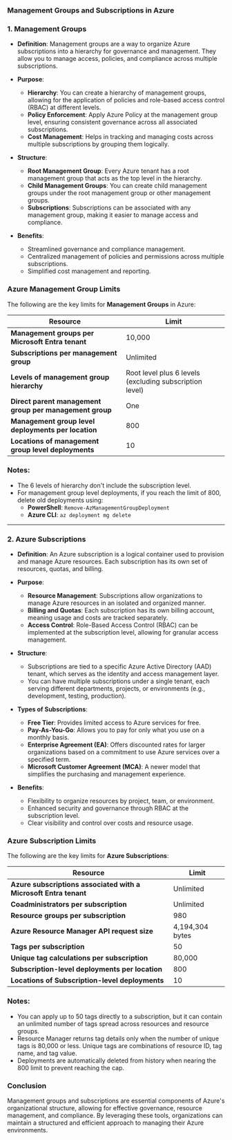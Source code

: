 ### **Management Groups and Subscriptions in Azure**

### **1. Management Groups**
- **Definition**: Management groups are a way to organize Azure subscriptions into a hierarchy for governance and management. They allow you to manage access, policies, and compliance across multiple subscriptions.
  
- **Purpose**:
  - **Hierarchy**: You can create a hierarchy of management groups, allowing for the application of policies and role-based access control (RBAC) at different levels.
  - **Policy Enforcement**: Apply Azure Policy at the management group level, ensuring consistent governance across all associated subscriptions.
  - **Cost Management**: Helps in tracking and managing costs across multiple subscriptions by grouping them logically.

- **Structure**:
  - **Root Management Group**: Every Azure tenant has a root management group that acts as the top level in the hierarchy.
  - **Child Management Groups**: You can create child management groups under the root management group or other management groups.
  - **Subscriptions**: Subscriptions can be associated with any management group, making it easier to manage access and compliance.

- **Benefits**:
  - Streamlined governance and compliance management.
  - Centralized management of policies and permissions across multiple subscriptions.
  - Simplified cost management and reporting.

### **Azure Management Group Limits**

The following are the key limits for **Management Groups** in Azure:

| **Resource**                             | **Limit**                                                        |
|------------------------------------------|------------------------------------------------------------------|
| **Management groups per Microsoft Entra tenant** | 10,000                                                           |
| **Subscriptions per management group**   | Unlimited                                                        |
| **Levels of management group hierarchy** | Root level plus 6 levels (excluding subscription level)           |
| **Direct parent management group per management group** | One                                                      |
| **Management group level deployments per location** | 800                                                            |
| **Locations of management group level deployments**  | 10                                                             |

### **Notes:**
- The 6 levels of hierarchy don't include the subscription level.
- For management group level deployments, if you reach the limit of 800, delete old deployments using:
  - **PowerShell**: `Remove-AzManagementGroupDeployment`
  - **Azure CLI**: `az deployment mg delete`
 
---

### **2. Azure Subscriptions**
- **Definition**: An Azure subscription is a logical container used to provision and manage Azure resources. Each subscription has its own set of resources, quotas, and billing.

- **Purpose**:
  - **Resource Management**: Subscriptions allow organizations to manage Azure resources in an isolated and organized manner.
  - **Billing and Quotas**: Each subscription has its own billing account, meaning usage and costs are tracked separately.
  - **Access Control**: Role-Based Access Control (RBAC) can be implemented at the subscription level, allowing for granular access management.

- **Structure**:
  - Subscriptions are tied to a specific Azure Active Directory (AAD) tenant, which serves as the identity and access management layer.
  - You can have multiple subscriptions under a single tenant, each serving different departments, projects, or environments (e.g., development, testing, production).

- **Types of Subscriptions**:
  - **Free Tier**: Provides limited access to Azure services for free.
  - **Pay-As-You-Go**: Allows you to pay for only what you use on a monthly basis.
  - **Enterprise Agreement (EA)**: Offers discounted rates for larger organizations based on a commitment to use Azure services over a specified term.
  - **Microsoft Customer Agreement (MCA)**: A newer model that simplifies the purchasing and management experience.

- **Benefits**:
  - Flexibility to organize resources by project, team, or environment.
  - Enhanced security and governance through RBAC at the subscription level.
  - Clear visibility and control over costs and resource usage.
 
### **Azure Subscription Limits**

The following are the key limits for **Azure Subscriptions**:

| **Resource**                                         | **Limit**                                                        |
|------------------------------------------------------|------------------------------------------------------------------|
| **Azure subscriptions associated with a Microsoft Entra tenant** | Unlimited                                                        |
| **Coadministrators per subscription**                | Unlimited                                                        |
| **Resource groups per subscription**                 | 980                                                              |
| **Azure Resource Manager API request size**          | 4,194,304 bytes                                                  |
| **Tags per subscription**                            | 50                                                               |
| **Unique tag calculations per subscription**         | 80,000                                                           |
| **Subscription-level deployments per location**      | 800                                                              |
| **Locations of Subscription-level deployments**      | 10                                                               |

### **Notes:**
- You can apply up to 50 tags directly to a subscription, but it can contain an unlimited number of tags spread across resources and resource groups.
- Resource Manager returns tag details only when the number of unique tags is 80,000 or less. Unique tags are combinations of resource ID, tag name, and tag value.
- Deployments are automatically deleted from history when nearing the 800 limit to prevent reaching the cap.

### **Conclusion**
Management groups and subscriptions are essential components of Azure's organizational structure, allowing for effective governance, resource management, and compliance. By leveraging these tools, organizations can maintain a structured and efficient approach to managing their Azure environments.
